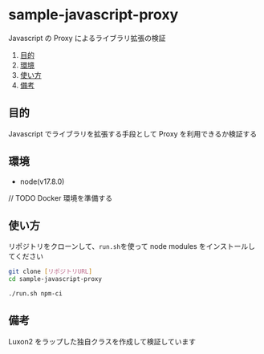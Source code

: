 # sample-javascript-proxy

Javascript の Proxy によるライブラリ拡張の検証

<!-- @import "[TOC]" {cmd="toc" depthFrom=2 depthTo=6 orderedList=true} -->

<!-- code_chunk_output -->

1. [目的](#目的)
2. [環境](#環境)
3. [使い方](#使い方)
4. [備考](#備考)
<!-- /code_chunk_output -->

## 目的

Javascript でライブラリを拡張する手段として Proxy を利用できるか検証する

## 環境

- node(v17.8.0)

// TODO Docker 環境を準備する

## 使い方

リポジトリをクローンして、`run.sh`を使って node modules をインストールしてください

```bash
git clone [リポジトリURL]
cd sample-javascript-proxy

./run.sh npm-ci
```

## 備考

Luxon2 をラップした独自クラスを作成して検証しています
